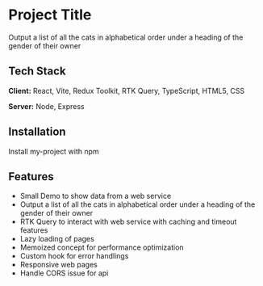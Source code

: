 # Project Title

Output a list of all the cats in alphabetical order under a heading of the gender of their owner

## Tech Stack

**Client:** React, Vite, Redux Toolkit, RTK Query, TypeScript, HTML5, CSS

**Server:** Node, Express

## Installation

Install my-project with npm

## Features

- Small Demo to show data from a web service
- Output a list of all the cats in alphabetical order under a heading of the gender of their owner
- RTK Query to interact with web service with caching and timeout features
- Lazy loading of pages
- Memoized concept for performance optimization
- Custom hook for error handlings
- Responsive web pages
- Handle CORS issue for api
